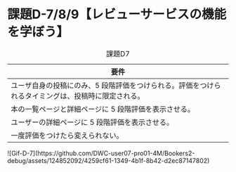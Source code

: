 # 課題D-7/8/9【レビューサービスの機能を学ぼう】

<table>
  <caption>課題D7</caption>
  <thead>
    <tr>
      <th>要件</th>
    </tr>
  </thead>
  <tr>
    <td> ユーザ自身の投稿にのみ、5 段階評価をつけられる。評価をつけられるタイミングは、投稿時に限定される。 </td>
  </tr>
  <tr>
    <td> 本の一覧ページと詳細ページに 5 段階評価を表示させる。 </td>
  </tr>
  <tr>
    <td> ユーザーの詳細ページに 5 段階評価を表示させる。 </td>
  </tr>
  <tr>
    <td> 一度評価をつけたら変えられない。 </td>
  </tr>
</table>
![Gif-D-7](https://github.com/DWC-user07-pro01-4M/Bookers2-debug/assets/124852092/4259cf61-1349-4b1f-8b42-d2ec87147802)
